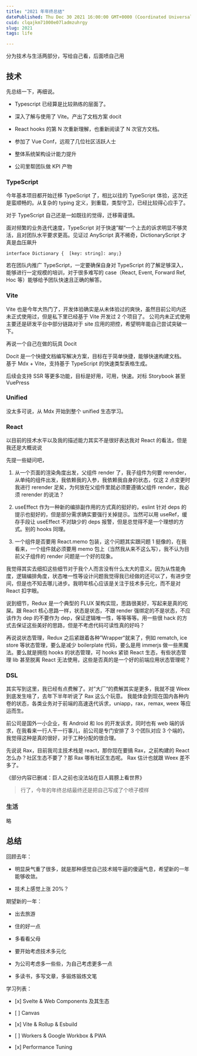 ```yaml
---
title: "2021 年年终总结"
datePublished: Thu Dec 30 2021 16:00:00 GMT+0000 (Coordinated Universal Time)
cuid: clqajkm71000e07ladmzuhrgy
slug: 2021
tags: life

---
```


分为技术与生活两部分，写给自己看，后面喷自己用

## 技术

先总结一下，再细说。

* Typescript 已经算是比较熟练的层面了。
    
* 深入了解与使用了 Vite。产出了文档方案 docit
    
* React hooks 的第 N 次重新理解，也重新阅读了 N 次官方文档。
    
* 参加了 Vue Conf，远观了几位社区活跃人士
    
* 整体系统架构设计能力提升
    
* 公司里帮团队做 KPI 产物
    

### TypeScript

今年基本项目都开始迁移 TypeScript 了，相比以往的 TypeScript 体验，这次还是蛮顺畅的。从复杂的 typing 定义，到重载，类型守卫，已经比较得心应手了。

对于 TypeScript 自己还是一如既往的觉得，迁移需谨慎。

面对频繁的业务迭代速度，TypeScript 对于快速”糊“一个上去的诉求明显不够灵活，且对团队水平要求更高。见证过 AnyScript 真不稀奇，DictionaryScript 才真是血压飙升

```tsx
interface Dictionary {  [key: string]: any;}
```

若在团队内推广 TypeScript，一定要确保自身对 TypeScript 的了解足够深入，能够进行一定规模的培训，对于很多难写的 case（React, Event, Forward Ref, Hoc 等）能够给予团队快速且正确的解答。

### Vite

Vite 也是今年大热门了，开发体验确实是从未体验过的爽快，虽然目前公司内还未正式使用过，但是私下里已经基于 Vite 开发过 2 个项目了。 公司内未正式使用主要还是研发平台中部分链路对于 site 应用的把控，希望明年能自己尝试突破一下。

再说一个自己在做的玩具 Docit

Docit 是一个快捷文档编写解决方案，目标在于简单快捷，能够快速构建文档。 基于 Mdx + Vite，支持基于 TypeScript 的快速类型表格生成。

后续会支持 SSR 等更多功能，目标是好用，可用，快速。对标 Storybook 甚至 VuePress

### Unified

没太多可说，从 Mdx 开始到整个 unified 生态学习。

### React

以目前的技术水平以及我的描述能力其实不是很好表达我对 React 的看法，但是我还是大概说说

先提一些疑问吧，

1. 从一个页面的渲染角度出发，父组件 render 了，我子组件为何要 rerender，从单纯的组件出发，我依赖我的入参，我依赖我自身的状态，仅这 2 点变更时我进行 rerender 足矣，为何放在父组件里就必须要遵循父组件 render，我必须 rerender 的说法？
    
2. useEffect 作为一种新的编排副作用的方式真的挺好的，eslint 针对 deps 的提示也挺好的，但是部分需求确实要强行关掉提示。当然可以用 useRef，缓存手段让 useEffect 不对缺少的 deps 报警，但是总觉得不是一个理想的方式。别的 hooks 同理。
    
3. 一个组件是否要用 React.memo 包装，这个问题其实跟问题 1 挺像的，在我看来，一个组件就必须要用 memo 包上（当然我从来不这么写），我不认为目前父子组件的 render 问题是一个好的现象。
    

我觉得其实去细扣这些细节对于我个人而言没有什么太大的意义。因为从性能角度，逻辑编排角度，状态唯一性等设计问题我觉得我已经做的还可以了，有进步空间，但是也不知去哪儿进步。我明年核心应该是关注于技术多元化，而不是对 React 扣字眼。

说到细节，Redux 是一个典型的 FLUX 架构实现，思路很美好，写起来是真的吃屎。跟 React 核心思路一样，状态是状态，不跟 render 强绑定的不是状态，不应该作为 dep 的不要作为 dep，保证逻辑唯一性，等等等等。用一些很 hack 的方式去保证这些美好的思路，但是不考虑代码可读性真的好吗？

再说说状态管理，Redux 之后紧跟着各种”Wrapper“就来了，例如 rematch, ice store 等状态管理，要么是减少 boilerplate 代码，要么是用 immerjs 做一些黑魔法。要么就是拥抱 hooks 的状态管理，可 hooks 紧锁 React 生态，有些状态管理 lib 甚至脱离 React 无法使用，这些是否真的是一个好的前端应用状态管理呢？

### DSL

其实写到这里，我已经有点费解了。对”大厂“的费解其实是更多，我就不提 Weex 到底发生啥了，去年下半年听说了 Rax 这么个玩意。 我能体会到现在国内各种内卷的状态，各类业务对于前端的高速迭代诉求，uniapp，rax，remax, weex 等应运而生。

前公司是国外一小企业，有 Android 和 Ios 的开发诉求，同时也有 web 端的诉求，在我看来一行人干一行事儿，前公司是专门安排了 3 个团队对应 3 个端的，我觉得这种是真的很好，对于工种分配的很合理。

先说说 Rax，目前我司主技术栈是 react，那你现在要搞 Rax，之前构建的 React 怎么办？社区生态不要了？那 Rax 哪有社区生态呢。 Rax 估计也就跟 Weex 差不多了。

《部分内容已删减：巨人之前也没法站在巨人肩膀上看世界》

> 行了，今年的年终总结最终还是把自己写成了个喷子模样

### 生活

略

## 总结

回顾去年：

* 明显戾气重了很多，就是那种感觉自己技术贼牛逼的傻逼气息，希望新的一年能够收敛。
    
* 技术上感觉上涨 20%？
    

期望新的一年：

* 出去旅游
    
* 住的好一点
    
* 多看看父母
    
* 要开始考虑技术多元化
    
* 为公司考虑多一些些，为自己考虑更多一点
    
* 多读书，多写文章，多锻炼锻炼文笔
    

学习列表：

* \[x\] Svelte & Web Components 及其生态
    
* \[ \] Canvas
    
* \[x\] Vite & Rollup & Esbuild
    
* \[ \] Workers & Google Workbox & PWA
    
* \[x\] Performance Tuning